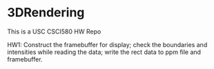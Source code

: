 3DRendering
===========

This is a USC CSCI580 HW Repo

HW1: Construct the framebuffer for display; check the boundaries and intensities while reading the data; write the rect data to ppm file and framebuffer. 